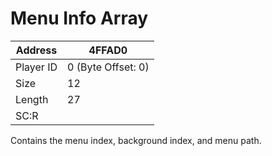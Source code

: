 #  Menu Info Array
Address   | 4FFAD0
----------|-------------
Player ID | 0 (Byte Offset: 0)
Size 	  | 12
Length 	  | 27
SC:R      | 

Contains the menu index, background index, and menu path.
